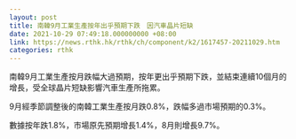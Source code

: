 ```yaml
---
layout: post
title: 南韓9月工業生產按年出乎預期下跌　因汽車晶片短缺
date: 2021-10-29 07:49:18.000000000 +08:00
link: https://news.rthk.hk/rthk/ch/component/k2/1617457-20211029.htm
categories: rthk
---
```


南韓9月工業生產按月跌幅大過預期，按年更出乎預期下跌，並結束連續10個月的增長，受全球晶片短缺影響汽車生產所拖累。

9月經季節調整後的南韓工業生產按月跌0.8%，跌幅多過市場預期的0.3%。

數據按年跌1.8%，市場原先預期增長1.4%，8月則增長9.7%。
